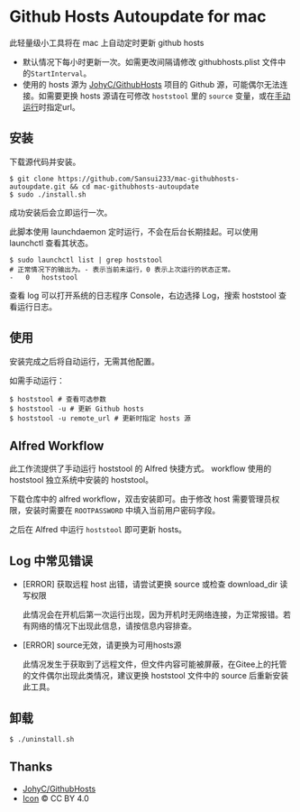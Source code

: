 # Github Hosts Autoupdate for mac

此轻量级小工具将在 mac 上自动定时更新 github hosts

- 默认情况下每小时更新一次。如需更改间隔请修改 githubhosts.plist 文件中的`StartInterval`。
- 使用的 hosts 源为 [JohyC/GithubHosts](https://github.com/JohyC/GithubHosts) 项目的 Github 源，可能偶尔无法连接。如需要更换 hosts 源请在可修改 `hoststool` 里的 `source` 变量，或在[手动运行](#使用)时指定url。

## 安装

下载源代码并安装。

```shell
$ git clone https://github.com/Sansui233/mac-githubhosts-autoupdate.git && cd mac-githubhosts-autoupdate
$ sudo ./install.sh
```

成功安装后会立即运行一次。

此脚本使用 launchdaemon 定时运行，不会在后台长期挂起。可以使用 launchctl 查看其状态。

```shell
$ sudo launchctl list | grep hoststool
# 正常情况下的输出为。- 表示当前未运行，0 表示上次运行的状态正常。
-	0	hoststool 
```

查看 log 可以打开系统的日志程序 Console，右边选择 Log，搜索 hoststool 查看运行日志。

## 使用

安装完成之后将自动运行，无需其他配置。

如需手动运行：

```shell 
$ hoststool # 查看可选参数
$ hoststool -u # 更新 Github hosts
$ hoststool -u remote_url # 更新时指定 hosts 源
```

## Alfred Workflow

此工作流提供了手动运行 hoststool 的 Alfred 快捷方式。 workflow 使用的 hoststool 独立系统中安装的 hoststool。

下载仓库中的 alfred workflow，双击安装即可。由于修改 host 需要管理员权限，安装时需要在 `ROOTPASSWORD` 中填入当前用户密码字段。

之后在 Alfred 中运行 `hoststool` 即可更新 hosts。

## Log 中常见错误

- [ERROR] 获取远程 host 出错，请尝试更换 source 或检查 download_dir 读写权限

  此情况会在开机后第一次运行出现，因为开机时无网络连接，为正常报错。若有网络的情况下出现此信息，请按信息内容排查。

- [ERROR] source无效，请更换为可用hosts源

  此情况发生于获取到了远程文件，但文件内容可能被屏蔽，在Gitee上的托管的文件偶尔出现此类情况，建议更换 hoststool 文件中的 source 后重新安装此工具。

## 卸载

```shell
$ ./uninstall.sh
```

## Thanks

- [JohyC/GithubHosts](https://github.com/JohyC/GithubHosts)
- [Icon](https://icon-icons.com/zh/%E5%9B%BE%E6%A0%87/github/59223) © CC BY 4.0